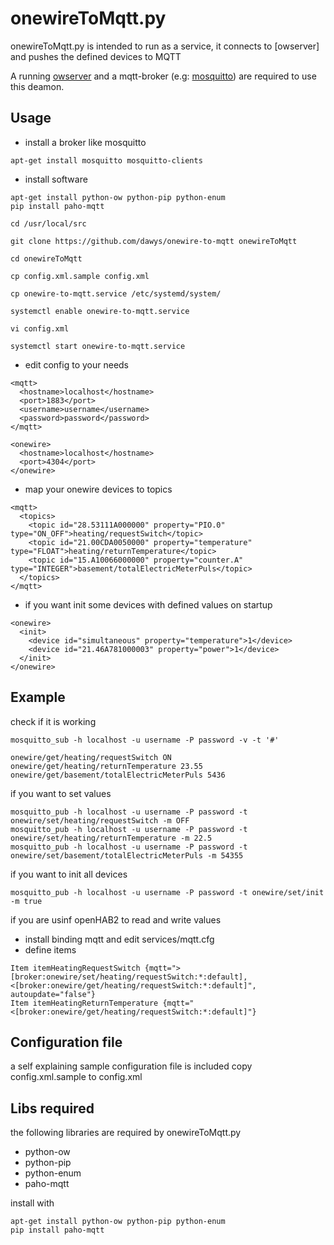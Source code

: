 # onewireToMqtt.py

onewireToMqtt.py is intended to run as a service, it connects to [owserver] and pushes the defined devices to MQTT

A running [owserver](http://owfs.org/index.php?page=owserver) and a mqtt-broker (e.g: [mosquitto](https://mosquitto.org)) are required to use this deamon.

## Usage

- install a broker like mosquitto
```
apt-get install mosquitto mosquitto-clients
```

- install software
```
apt-get install python-ow python-pip python-enum
pip install paho-mqtt

cd /usr/local/src

git clone https://github.com/dawys/onewire-to-mqtt onewireToMqtt

cd onewireToMqtt

cp config.xml.sample config.xml

cp onewire-to-mqtt.service /etc/systemd/system/

systemctl enable onewire-to-mqtt.service

vi config.xml

systemctl start onewire-to-mqtt.service
```
- edit config to your needs
```
<mqtt>
  <hostname>localhost</hostname>
  <port>1883</port>
  <username>username</username>
  <password>password</password>
</mqtt>

<onewire>
  <hostname>localhost</hostname>
  <port>4304</port>
</onewire>
```
- map your onewire devices to topics
```
<mqtt>
  <topics>
    <topic id="28.53111A000000" property="PIO.0" type="ON_OFF">heating/requestSwitch</topic>
    <topic id="21.00CDA0050000" property="temperature" type="FLOAT">heating/returnTemperature</topic>
    <topic id="15.A10066000000" property="counter.A" type="INTEGER">basement/totalElectricMeterPuls</topic>
  </topics>
</mqtt>
```
- if you want init some devices with defined values on startup
```
<onewire>
  <init>
    <device id="simultaneous" property="temperature">1</device>
    <device id="21.46A781000003" property="power">1</device>
  </init>
</onewire>
```

## Example
check if it is working
```
mosquitto_sub -h localhost -u username -P password -v -t '#'

onewire/get/heating/requestSwitch ON
onewire/get/heating/returnTemperature 23.55
onewire/get/basement/totalElectricMeterPuls 5436
```
if you want to set values
```
mosquitto_pub -h localhost -u username -P password -t onewire/set/heating/requestSwitch -m OFF
mosquitto_pub -h localhost -u username -P password -t onewire/set/heating/returnTemperature -m 22.5
mosquitto_pub -h localhost -u username -P password -t onewire/set/basement/totalElectricMeterPuls -m 54355
```
if you want to init all devices
```
mosquitto_pub -h localhost -u username -P password -t onewire/set/init -m true
```

if you are usinf openHAB2 to read and write values
- install binding mqtt and edit services/mqtt.cfg
- define items
```
Item itemHeatingRequestSwitch {mqtt=">[broker:onewire/set/heating/requestSwitch:*:default], <[broker:onewire/get/heating/requestSwitch:*:default]", autoupdate="false"}
Item itemHeatingReturnTemperature {mqtt="<[broker:onewire/get/heating/requestSwitch:*:default]"}
```

## Configuration file

a self explaining sample configuration file is included 
copy config.xml.sample to config.xml

## Libs required
the following libraries are required by onewireToMqtt.py
- python-ow
- python-pip
- python-enum
- paho-mqtt

install with
```
apt-get install python-ow python-pip python-enum
pip install paho-mqtt
```
